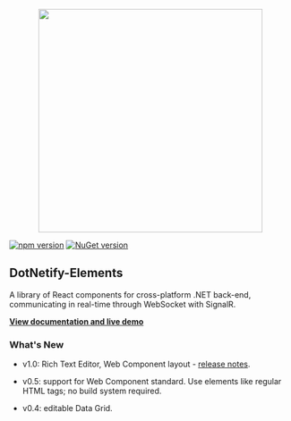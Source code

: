 <p align="center"><img width="400px" src="http://dotnetify.net/content/images/dotnetify-logo.png"></p>

[![npm version](https://badge.fury.io/js/dotnetify-elements.svg)](https://badge.fury.io/js/dotnetify-elements)
[![NuGet version](https://badge.fury.io/nu/DotNetify.Elements.svg)](https://badge.fury.io/nu/DotNetify.Elements)

## DotNetify-Elements

A library of React components for cross-platform .NET back-end, communicating in real-time through WebSocket with SignalR.

[**View documentation and live demo**](https://dotnetify.net/elements)  

### What's New

- v1.0: Rich Text Editor, Web Component layout - [release notes](https://github.com/dsuryd/dotNetify-Elements/releases).

- v0.5: support for Web Component standard. Use elements like regular HTML tags; no build system required.
- v0.4: editable Data Grid.